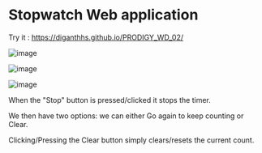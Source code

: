 # Stopwatch Web application

Try it : https://diganthhs.github.io/PRODIGY_WD_02/

![image](https://github.com/diganthhs/PRODIGY_WD_02/assets/142293526/df44464a-f0be-40e8-be43-df1b5d58c93d)

![image](https://github.com/diganthhs/PRODIGY_WD_02/assets/142293526/5733a0ec-6c4e-4e6a-99d6-6bb501158346)

![image](https://github.com/diganthhs/PRODIGY_WD_02/assets/142293526/e400f58c-ed9e-4ce5-a1e5-f71462173d7d)



When the "Stop" button is pressed/clicked it stops the timer.

We then have two options: we can either Go again to keep counting or Clear.

Clicking/Pressing the Clear button simply clears/resets the current count.

